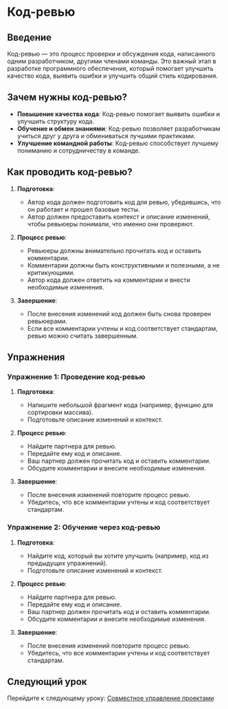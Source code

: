 # Код-ревью

## Введение

Код-ревью — это процесс проверки и обсуждения кода, написанного одним разработчиком, другими членами команды. Это важный этап в разработке программного обеспечения, который помогает улучшить качество кода, выявить ошибки и улучшить общий стиль кодирования.

## Зачем нужны код-ревью?

- **Повышение качества кода**: Код-ревью помогает выявить ошибки и улучшить структуру кода.
- **Обучение и обмен знаниями**: Код-ревью позволяет разработчикам учиться друг у друга и обмениваться лучшими практиками.
- **Улучшение командной работы**: Код-ревью способствует лучшему пониманию и сотрудничеству в команде.

## Как проводить код-ревью?

1. **Подготовка**:
    - Автор кода должен подготовить код для ревью, убедившись, что он работает и прошел базовые тесты.
    - Автор должен предоставить контекст и описание изменений, чтобы ревьюеры понимали, что именно они проверяют.

2. **Процесс ревью**:
    - Ревьюеры должны внимательно прочитать код и оставить комментарии.
    - Комментарии должны быть конструктивными и полезными, а не критикующими.
    - Автор кода должен ответить на комментарии и внести необходимые изменения.

3. **Завершение**:
    - После внесения изменений код должен быть снова проверен ревьюерами.
    - Если все комментарии учтены и код соответствует стандартам, ревью можно считать завершенным.

## Упражнения

### Упражнение 1: Проведение код-ревью

1. **Подготовка**:
    - Напишите небольшой фрагмент кода (например, функцию для сортировки массива).
    - Подготовьте описание изменений и контекст.

2. **Процесс ревью**:
    - Найдите партнера для ревью.
    - Передайте ему код и описание.
    - Ваш партнер должен прочитать код и оставить комментарии.
    - Обсудите комментарии и внесите необходимые изменения.

3. **Завершение**:
    - После внесения изменений повторите процесс ревью.
    - Убедитесь, что все комментарии учтены и код соответствует стандартам.

### Упражнение 2: Обучение через код-ревью

1. **Подготовка**:
    - Найдите код, который вы хотите улучшить (например, код из предыдущих упражнений).
    - Подготовьте описание изменений и контекст.

2. **Процесс ревью**:
    - Найдите партнера для ревью.
    - Передайте ему код и описание.
    - Ваш партнер должен прочитать код и оставить комментарии.
    - Обсудите комментарии и внесите необходимые изменения.

3. **Завершение**:
    - После внесения изменений повторите процесс ревью.
    - Убедитесь, что все комментарии учтены и код соответствует стандартам.

## Следующий урок

Перейдите к следующему уроку: [Совместное управление проектами](04-collaborative-project-management.md)
